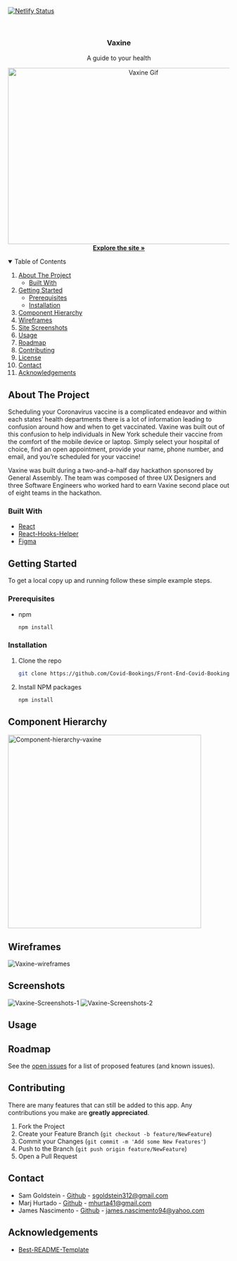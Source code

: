 [![Netlify Status](https://api.netlify.com/api/v1/badges/11d0b259-2f12-4188-83f9-45e1431e8ba8/deploy-status)](https://app.netlify.com/sites/vaxine/deploys)

<!-- PROJECT LOGO -->
<br />

  <h3 align="center">Vaxine</h3>

  <p align="center">
    A guide to your health
    <br />

<p align="center">
  <a href="https://vaxine.netlify.app/">
    <img src="https://media.giphy.com/media/yiC7J9IHsmK2K0V524/giphy.gif" alt="Vaxine Gif" width="600" height="400">
    <br/>
  </a>
    <a href="https://vaxine.netlify.app/"><strong>Explore the site »</strong></a>
  </p>
</p>



<!-- TABLE OF CONTENTS -->
<details open="open">
  <summary>Table of Contents</summary>
  <ol>
    <li>
      <a href="#about-the-project">About The Project</a>
      <ul>
        <li><a href="#built-with">Built With</a></li>
      </ul>
    </li>
    <li>
      <a href="#getting-started">Getting Started</a>
      <ul>
        <li><a href="#prerequisites">Prerequisites</a></li>
        <li><a href="#installation">Installation</a></li>
      </ul>
    </li>
    <li><a href="#Component-Hierarchy">Component Hierarchy</a></li>
    <li><a href="#Wireframes">Wireframes</a></li>
    <li><a href="#Screenshots">Site Screenshots</a></li>
    <li><a href="#usage">Usage</a></li>
    <li><a href="#roadmap">Roadmap</a></li>
    <li><a href="#contributing">Contributing</a></li>
    <li><a href="#license">License</a></li>
    <li><a href="#contact">Contact</a></li>
    <li><a href="#acknowledgements">Acknowledgements</a></li>
  </ol>
</details>



<!-- ABOUT THE PROJECT -->
## About The Project

Scheduling your Coronavirus vaccine is a complicated endeavor and within each states’ health departments there is a lot of information leading to confusion around how and when to get vaccinated. Vaxine was built out of this confusion to help individuals in New York schedule their vaccine from the comfort of the mobile device or laptop. Simply select your hospital of choice, find an open appointment, provide your name, phone number, and email, and you’re scheduled for your vaccine! 

Vaxine was built during a two-and-a-half day hackathon sponsored by General Assembly. The team was composed of three UX Designers and three Software Engineers  who worked hard to earn Vaxine second place out of eight teams in the hackathon.


### Built With

* [React](https://reactjs.org/)
* [React-Hooks-Helper](https://www.npmjs.com/package/react-hooks-helper)
* [Figma](https://www.figma.com/files/recent)

<!-- GETTING STARTED -->
## Getting Started

To get a local copy up and running follow these simple example steps.

### Prerequisites

* npm
  ```sh
  npm install
  ```

### Installation

1. Clone the repo
   ```sh
   git clone https://github.com/Covid-Bookings/Front-End-Covid-Bookings
   ```
2. Install NPM packages
   ```sh
   npm install
   ```
   
<!-- COMPONENT HIERARCHY -->
## Component Hierarchy
<img width="439" alt="Component-hierarchy-vaxine" src="https://media.git.generalassemb.ly/user/31368/files/d4963e00-7076-11eb-9697-d11cb25102c6">
   
<!-- WIREFRAMES -->
## Wireframes
![Vaxine-wireframes](https://media.git.generalassemb.ly/user/31368/files/f386d700-705a-11eb-967c-8d1222f4636e)

<!-- SCREENSHOTS OF FINAL PROJECT -->
## Screenshots
![Vaxine-Screenshots-1](https://media.git.generalassemb.ly/user/31368/files/f71a5e00-705a-11eb-81fe-6125157ae692)
![Vaxine-Screenshots-2](https://media.git.generalassemb.ly/user/31368/files/f5e93100-705a-11eb-844b-4297836bb843)
<!-- USAGE EXAMPLES -->

## Usage




<!-- ROADMAP -->
## Roadmap

See the [open issues](https://github.com/Covid-Bookings/Front-End-Covid-Bookings/issues) for a list of proposed features (and known issues).



<!-- CONTRIBUTING -->
## Contributing

There are many features that can still be added to this app. Any contributions you make are **greatly appreciated**.

1. Fork the Project
2. Create your Feature Branch (`git checkout -b feature/NewFeature`)
3. Commit your Changes (`git commit -m 'Add some New Features'`)
4. Push to the Branch (`git push origin feature/NewFeature`)
5. Open a Pull Request


<!-- CONTACT -->
## Contact

* Sam Goldstein - [Github](https://github.com/samgold2020) - sgoldstein312@gmail.com
* Marj Hurtado - [Github](https://github.com/Mhurta41) - mhurta41@gmail.com
* James Nascimento - [Github](https://github.com/jamesnascimento1994) - james.nascimento94@yahoo.com



<!-- ACKNOWLEDGEMENTS -->
## Acknowledgements
* [Best-README-Template](https://github.com/othneildrew/Best-README-Template)
